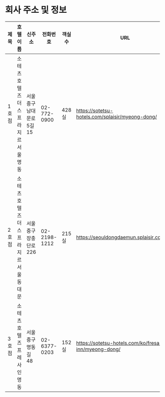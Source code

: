 # 회사 주소 및 정보

| **제목** | **호텔 이름**                          | **신주소**                | **전화번호** | **객실수** | **URL**                                              |
| -------- | -------------------------------------- | ------------------------- | ------------ | ---------- | ---------------------------------------------------- |
| 1호점    | 소테츠호텔즈 더 스프라지르 서울 명동   | 서울 중구 남대문로 5길 15 | 02-772-0900  | 428실      | https://sotetsu-hotels.com/splaisir/myeong-dong/     |
| 2호점    | 소테츠호텔즈 더 스프라지르 서울 동대문 | 서울 중구 장충단로 226    | 02-2198-1212 | 215실      | https://seouldongdaemun.splaisir.com/ko/             |
| 3호점    | 소테츠호텔즈 프레사 인 명동            | 서울 중구 명동길 48       | 02-6377-0203 | 152실      | https://sotetsu-hotels.com/ko/fresa-inn/myeong-dong/ |


